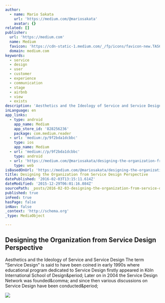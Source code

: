 ```yaml
---
author:
  - name: Mario Sakata
    url: 'https://medium.com/@mariosakata'
    avatar: {}
related: []
publisher:
  url: 'https://medium.com'
  name: Medium
  favicon: 'https://cdn-static-1.medium.com/_/fp/icons/favicon-new.TAS6uQ-Y7kcKgi0xjcYHXw.ico'
  domain: medium.com
keywords:
  - service
  - design
  - user
  - customer
  - experience
  - communication
  - stage
  - airbnb
  - view
  - exists
description: 'Aesthetics and the Ideology of Service and Service Design The term "Service Design" is said to have been coined in early 1990s where educational program dedicated to Service Design firstly appeared in Köln International School of Design. Later on in 2004 the Service Design Network was founded, and since then various discussions on Service Design have been conducted.'
inLanguage: en
app_links:
  - type: android
    app_name: Medium
    app_store_id: '828256236'
    package: com.medium.reader
  - url: 'medium:/p/9f2bda1dcbbc'
    type: ios
    app_name: Medium
  - url: 'medium://p/9f2bda1dcbbc'
    type: android
  - url: 'https://medium.com/@mariosakata/designing-the-organization-from-service-design-perspective-9f2bda1dcbbc'
    type: web
isBasedOnUrl: 'https://medium.com/@mariosakata/designing-the-organization-from-service-design-perspective-9f2bda1dcbbc#.jvjg0gn0v'
title: Designing the Organization from Service Design Perspective
datePublished: '2016-02-03T13:15:11.614Z'
dateModified: '2015-12-29T06:01:16.084Z'
sourcePath: _posts/2016-02-03-designing-the-organization-from-service-design-perspective.md
published: true
inFeed: true
hasPage: false
inNav: false
_context: 'http://schema.org'
_type: MediaObject

---
```

<article style=""><h1>Designing the Organization from Service Design Perspective</h1><p>Aesthetics and the Ideology of Service and Service Design The term "Service Design" is said to have been coined in early 1990s where educational program dedicated to Service Design firstly appeared in Köln International School of Design&amp;period; Later on in 2004 the Service Design Network was founded&amp;comma; and since then various discussions on Service Design have been conducted&amp;period;</p><img src="https://cdn-images-1.medium.com/max/800/1*SnW6F2ZqI0L7z1d0U9-MqA.jpeg" /></article>